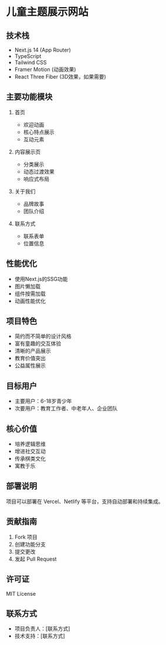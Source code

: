 # 儿童主题展示网站

## 技术栈
- Next.js 14 (App Router)
- TypeScript
- Tailwind CSS
- Framer Motion (动画效果)
- React Three Fiber (3D效果，如果需要)

## 主要功能模块
1. 首页
   - 欢迎动画
   - 核心特点展示
   - 互动元素

2. 内容展示页
   - 分类展示
   - 动态过渡效果
   - 响应式布局

3. 关于我们
   - 品牌故事
   - 团队介绍

4. 联系方式
   - 联系表单
   - 位置信息

## 性能优化
- 使用Next.js的SSG功能
- 图片懒加载
- 组件按需加载
- 动画性能优化 

## 项目特色
- 简约而不简单的设计风格
- 富有童趣的交互体验
- 清晰的产品展示
- 教育价值突出
- 公益属性展示

## 目标用户
- 主要用户：6-18岁青少年
- 次要用户：教育工作者、中老年人、企业团队

## 核心价值
- 培养逻辑思维
- 增进社交互动
- 传承棋类文化
- 寓教于乐

## 部署说明

项目可以部署在 Vercel、Netlify 等平台，支持自动部署和持续集成。

## 贡献指南

1. Fork 项目
2. 创建功能分支
3. 提交更改
4. 发起 Pull Request

## 许可证

MIT License

## 联系方式

- 项目负责人：[联系方式]
- 技术支持：[联系方式]